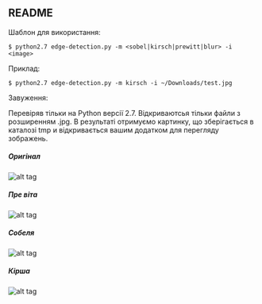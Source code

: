 README
--------------------
Шаблон для використання:
```
$ python2.7 edge-detection.py -m <sobel|kirsch|prewitt|blur> -i <image>
```
Приклад:

```
$ python2.7 edge-detection.py -m kirsch -i ~/Downloads/test.jpg
```

Завуження:

Перевіряв тільки на Python версії 2.7. Відкриваютсья тільки файли з розширенням .jpg. В результаті отримуємо картинку, що зберігається в каталозі tmp и відкривається вашим додатком для перегляду зображень. 

##### Оригінал
![alt tag](http://imgur.com/IGedcAe.jpg)

##### Пре віта
![alt tag](http://i.imgur.com/x0PexRu.jpg)

##### Собеля
![alt tag](http://imgur.com/AeGiw40.jpg)

##### Кірша
![alt tag](http://imgur.com/Pg106sC.jpg)



